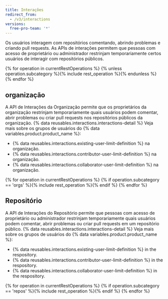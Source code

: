 ```yaml
---
title: Interações
redirect_from:
  - /v3/interactions
versions:
  free-pro-team: '*'
---
```


Os usuários interagem com repositórios comentando, abrindo problemas e criando pull requests. As APIs de interações permitem que pessoas com acesso de proprietário ou administrador restrinjam temporariamente certos usuários de interagir com repositórios públicos.

{% for operation in currentRestOperations %}
  {% unless operation.subcategory %}{% include rest_operation %}{% endunless %}
{% endfor %}

## organização

A API de Interações da Organização permite que os proprietários da organização restrinjam temporariamente quais usuários podem comentar, abrir problemas ou criar pull requests nos repositórios públicos da organização. {% data reusables.interactions.interactions-detail %} Veja mais sobre os grupos de usuários do {% data variables.product.product_name %}:

* {% data reusables.interactions.existing-user-limit-definition %} na organização.
* {% data reusables.interactions.contributor-user-limit-definition %} na organização.
* {% data reusables.interactions.collaborator-user-limit-definition %} na organização.

{% for operation in currentRestOperations %}
  {% if operation.subcategory == 'orgs' %}{% include rest_operation %}{% endif %}
{% endfor %}

## Repositório

A API de Interações do Repositório permite que pessoas com acesso de proprietário ou administrador restrinjam temporariamente quais usuários podem comentar, abrir problemas ou criar pull requests em um repositório público. {% data reusables.interactions.interactions-detail %} Veja mais sobre os grupos de usuários do {% data variables.product.product_name %}:

* {% data reusables.interactions.existing-user-limit-definition %} in the respository.
* {% data reusables.interactions.contributor-user-limit-definition %} in the respository.
* {% data reusables.interactions.collaborator-user-limit-definition %} in the respository.

{% for operation in currentRestOperations %}
  {% if operation.subcategory == 'repos' %}{% include rest_operation %}{% endif %}
{% endfor %}
